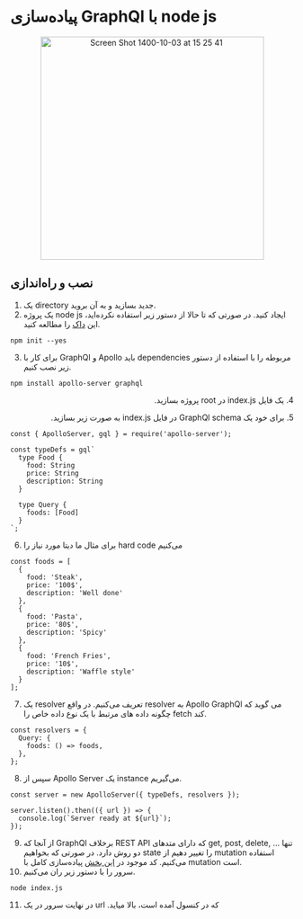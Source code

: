 # پیاده‌سازی GraphQl با node js
<p align="center" width="100%">
<img width="397" alt="Screen Shot 1400-10-03 at 15 25 41" src="https://user-images.githubusercontent.com/59199865/147351150-d6fd731c-9583-4b27-a7cd-bde53ef13727.png">
</p>

## نصب و راه‌اندازی 
1. یک directory جدید بسازید و به آن بروید.
2. یک پروژه node js ایجاد کنید. در صورتی که تا حالا از دستور زیر استفاده نکرده‌اید، این [داک](https://docs.npmjs.com/cli/v8/commands/npm-init) را مطالعه کنید.
```
npm init --yes
```
3. برای کار با GraphQl و Apollo باید dependencies مربوطه را با استفاده از دستور زیر نصب کنیم.
```
npm install apollo-server graphql
```
<p dir='rtl' align='right'>4. یک فایل index.js در root پروژه بسازید.</p>

<p dir='rtl' align='right'>5. برای خود یک GraphQl schema در فایل index.js به صورت زیر بسازید.</p>

```
const { ApolloServer, gql } = require('apollo-server');

const typeDefs = gql`
  type Food {
    food: String
    price: String
    description: String
  }

  type Query {
    foods: [Food]
  }
`;
```
6. برای مثال ما دیتا مورد نیاز را hard code می‌کنیم
```
const foods = [
  {
    food: 'Steak',
    price: '100$',
    description: 'Well done'
  },
  {
    food: 'Pasta',
    price: '80$',
    description: 'Spicy'
  },
  {
    food: 'French Fries',
    price: '10$',
    description: 'Waffle style'
  }
];
```
7. یک resolver تعریف می‌کنیم. در واقع resolver به Apollo GraphQl می گوید که چگونه داده های مرتبط با یک نوع داده خاص را fetch کند.
```
const resolvers = {
  Query: {
    foods: () => foods,
  },
};
```
8. سپس از Apollo Server یک instance می‌گیریم.
```
const server = new ApolloServer({ typeDefs, resolvers });

server.listen().then(({ url }) => {
  console.log(`Server ready at ${url}`);
});
```
9. از آنجا که GraphQl برخلاف REST API که دارای متد‌های get, post, delete, ... تنها دو روش دارد. در صورتی که بخواهیم state را تغییر دهیم از mutation  استفاده می‌کنیم. کد موجود در [این بخش](https://github.com/nonaghazizadeh/web_workshop/blob/master/GraphQl/Vue-Nodejs/back/index.js) پیاده‌سازی کامل با mutation است.
10. سرور را با دستور زیر ران می‌کنیم.
```
node index.js
```
11. در نهایت سرور در یک url .که در کنسول آمده است، بالا میاید
